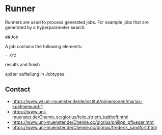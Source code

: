 # Runner

Runners are used to process generated jobs. For example jobs that are generated by a hyperparameter search.

##Job

A job contains the following elements:

    - XYZ
    
results and finish
    

später aufteilung in Jobtypes

 ## Contact
 - https://www.wi.uni-muenster.de/de/institut/pi/personen/marius-kuehnemund-1
 - https://www.uni-muenster.de/Chemie.oc/glorius/felix_strieth_kalthoff.html
 - https://www.uni-muenster.de/Chemie.oc/glorius/philipp_pflueger.html
 - https://www.uni-muenster.de/Chemie.oc/glorius/frederik_sandfort.html